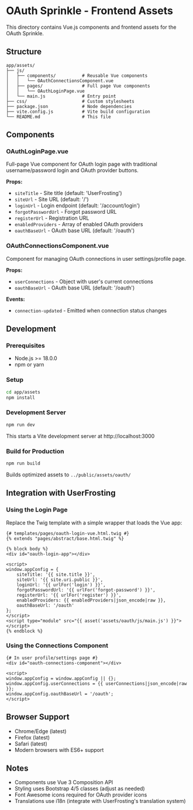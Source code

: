 # OAuth Sprinkle - Frontend Assets

This directory contains Vue.js components and frontend assets for the OAuth Sprinkle.

## Structure

```
app/assets/
├── js/
│   ├── components/          # Reusable Vue components
│   │   └── OAuthConnectionsComponent.vue
│   ├── pages/               # Full page Vue components
│   │   └── OAuthLoginPage.vue
│   └── main.js              # Entry point
├── css/                     # Custom stylesheets
├── package.json             # Node dependencies
├── vite.config.js           # Vite build configuration
└── README.md                # This file
```

## Components

### OAuthLoginPage.vue
Full-page Vue component for OAuth login page with traditional username/password login and OAuth provider buttons.

**Props:**
- `siteTitle` - Site title (default: 'UserFrosting')
- `siteUrl` - Site URL (default: '/')
- `loginUrl` - Login endpoint (default: '/account/login')
- `forgotPasswordUrl` - Forgot password URL
- `registerUrl` - Registration URL
- `enabledProviders` - Array of enabled OAuth providers
- `oauthBaseUrl` - OAuth base URL (default: '/oauth')

### OAuthConnectionsComponent.vue
Component for managing OAuth connections in user settings/profile page.

**Props:**
- `userConnections` - Object with user's current connections
- `oauthBaseUrl` - OAuth base URL (default: '/oauth')

**Events:**
- `connection-updated` - Emitted when connection status changes

## Development

### Prerequisites
- Node.js >= 18.0.0
- npm or yarn

### Setup

```bash
cd app/assets
npm install
```

### Development Server

```bash
npm run dev
```

This starts a Vite development server at http://localhost:3000

### Build for Production

```bash
npm run build
```

Builds optimized assets to `../public/assets/oauth/`

## Integration with UserFrosting

### Using the Login Page

Replace the Twig template with a simple wrapper that loads the Vue app:

```twig
{# templates/pages/oauth-login-vue.html.twig #}
{% extends "pages/abstract/base.html.twig" %}

{% block body %}
<div id="oauth-login-app"></div>

<script>
window.appConfig = {
    siteTitle: '{{ site.title }}',
    siteUrl: '{{ site.uri.public }}',
    loginUrl: '{{ urlFor('login') }}',
    forgotPasswordUrl: '{{ urlFor('forgot-password') }}',
    registerUrl: '{{ urlFor('register') }}',
    enabledProviders: {{ enabledProviders|json_encode|raw }},
    oauthBaseUrl: '/oauth'
};
</script>
<script type="module" src="{{ asset('assets/oauth/js/main.js') }}"></script>
{% endblock %}
```

### Using the Connections Component

```twig
{# In user profile/settings page #}
<div id="oauth-connections-component"></div>

<script>
window.appConfig = window.appConfig || {};
window.appConfig.userConnections = {{ userConnections|json_encode|raw }};
window.appConfig.oauthBaseUrl = '/oauth';
</script>
```

## Browser Support

- Chrome/Edge (latest)
- Firefox (latest)
- Safari (latest)
- Modern browsers with ES6+ support

## Notes

- Components use Vue 3 Composition API
- Styling uses Bootstrap 4/5 classes (adjust as needed)
- Font Awesome icons required for OAuth provider icons
- Translations use i18n (integrate with UserFrosting's translation system)
